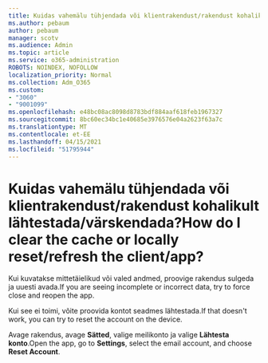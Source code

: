 ```yaml
---
title: Kuidas vahemälu tühjendada või klientrakendust/rakendust kohalikult lähtestada/värskendada?
ms.author: pebaum
author: pebaum
manager: scotv
ms.audience: Admin
ms.topic: article
ms.service: o365-administration
ROBOTS: NOINDEX, NOFOLLOW
localization_priority: Normal
ms.collection: Adm_O365
ms.custom:
- "3060"
- "9001099"
ms.openlocfilehash: e48bc08ac8098d8783bdf884aaf618feb1967327
ms.sourcegitcommit: 8bc60ec34bc1e40685e3976576e04a2623f63a7c
ms.translationtype: MT
ms.contentlocale: et-EE
ms.lasthandoff: 04/15/2021
ms.locfileid: "51795944"
---
```

# <a name="how-do-i-clear-the-cache-or-locally-resetrefresh-the-clientapp"></a><span data-ttu-id="3a987-102">Kuidas vahemälu tühjendada või klientrakendust/rakendust kohalikult lähtestada/värskendada?</span><span class="sxs-lookup"><span data-stu-id="3a987-102">How do I clear the cache or locally reset/refresh the client/app?</span></span>

<span data-ttu-id="3a987-103">Kui kuvatakse mittetäielikud või valed andmed, proovige rakendus sulgeda ja uuesti avada.</span><span class="sxs-lookup"><span data-stu-id="3a987-103">If you are seeing incomplete or incorrect data, try to force close and reopen the app.</span></span>  

<span data-ttu-id="3a987-104">Kui see ei toimi, võite proovida kontot seadmes lähtestada.</span><span class="sxs-lookup"><span data-stu-id="3a987-104">If that doesn't work, you can try to reset the account on the device.</span></span>
 
<span data-ttu-id="3a987-105">Avage rakendus, avage **Sätted**, valige meilikonto ja valige **Lähtesta konto**.</span><span class="sxs-lookup"><span data-stu-id="3a987-105">Open the app, go to **Settings**, select the email account, and choose **Reset Account**.</span></span>